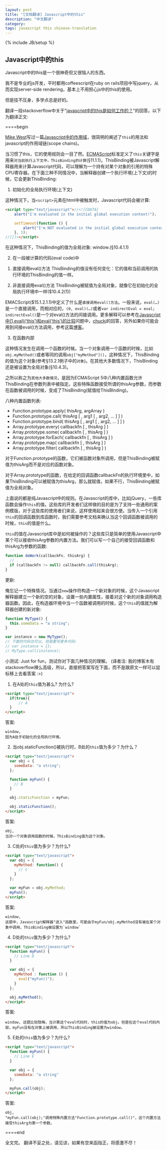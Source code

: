 ```yaml
---
layout: post
title: "[文档翻译] Javascript中的this"
description: "中文翻译"
category:
tags: javascript this chinese-translation
---
```

{% include JB/setup %}

## Javascript中的this

Javascript中的this是一个很神奇但又很恼人的东西。

我不是专业的js开发，平时都用coffeescript在ruby on rails项目中写jquery，从而实现server-side rendering，基本上不用担心js中的this的使用。

但是技不压身，多学点总是好的。

翻译一段stackoverflow中关于"[javascript中的this是如何工作的？](http://stackoverflow.com/questions/3127429/how-does-the-this-keyword-work)"的回答。以下为翻译正文:

====begin

[Mike West](https://mikewest.org/)写过一篇[Javascript中的作用域](http://www.digital-web.com/articles/scope_in_javascript/)，很简明的阐述了`this`的用法和javascript的作用域链(scope chains)。

当习惯了this，它的使用规则会一目了然。[ECMAScript](http://www.ecma-international.org/publications/standards/Ecma-262.htm)标准定义了`this`关键字是用来`对当前执行上下文中，ThisBinding的计算`(§11.1.1)。ThisBinding被Javascript解释器用来计算Javascript代码，可以理解为一个持有对某个对象的引用的特殊CPU寄存器。在下面三种不同情况中，当解释器创建一个执行环境(上下文)的时候，它会更新ThisBinding:

1. 初始化的全局执行环境(上下文)

这种情况下，当`<script>`元素在html中被触发时，Javascript代码会被计算:

```html
<script type="text/javascript">//<![CDATA[
    alert("I'm evaluated in the initial global execution context!");

    setTimeout(function () {
        alert("I'm NOT evaluated in the initial global execution context.");
    }, 1);
//]]]></script>
```

在这种情况下，ThisBinding的值为全局对象: window.(§10.4.1.1)

2. 在一段被计算的代码(eval code)中

1) 直接调用eval()方法
  ThisBinding的值没有任何变化：它的值和当前调用的执行环境的ThisBinding的值一样。

2) 非直接调用eval()方法
  ThisBinding被赋值为全局对象，就像它在初始化的全局执行环境中一样($10.4.2(1))

EMACScript($15.1.2.1.1)中定义了什么是`直接调用eval()方法`。一般来说，`eval(…)`是一个直接调用，而相对应的，`(0, eval)(…)`或者`var indirectEval = eval; indirectEval()`是一个对eval()方法的间接调用。更多解释可以参考在[Javascript中(1,eval)(‘this’)和eval(‘this’)的比较](http://stackoverflow.com/q/9107240/196844)问题中，[chuckj](http://stackoverflow.com/questions/9107240/1-evalthis-vs-evalthis-in-javascript/9107491#9107491)的回答，另外如果你可能会用到间接eval()方法调用，参考这篇[博客](http://dmitrysoshnikov.com/ecmascript/es5-chapter-2-strict-mode/#indirect-eval-call)。

3. 在函数内部

这种情况发生在调用一个函数的时候。当一个对象调用一个函数的时候，比如`obj.myMethod()`或者等同的调用`obj["myMethod"]()`，这种情况下，ThisBinding的值为这个对象(参考§13.2.1例子中的`对象`)。在其他大多数情况下，ThisBinding还是被设置为全局对象(§10.4.3)。

之所以称之为`其他大多数情况`，是因为ECMAScript 5中八种内置函数允许ThisBinding在参数列表中被指定。这些特殊函数接受所谓的thisArg参数，而参数在函数被调用的时候，变成了ThisBinding(赋值给ThisBInding)。

八种内置函数列表:

* Function.prototype.apply( thisArg, argArray )
* Function.prototype.call( thisArg [ , arg1 [ , arg2, ... ] ] )
* Function.prototype.bind( thisArg [ , arg1 [ , arg2, ... ] ] )
* Array.prototype.every( callbackfn [ , thisArg ] )
* Array.prototype.some( callbackfn [ , thisArg ] )
* Array.prototype.forEach( callbackfn [ , thisArg ] )
* Array.prototype.map( callbackfn [ , thisArg ] )
* Array.prototype.filter( callbackfn [ , thisArg ] )

对于Function.prototype的函数，它们被函数对象所调用，但是ThisBinding被赋值为thisArg而不是对应的函数对象。

对于Array.prototype的函数，在给定的回调函数callbackFn的执行环境里中，如果ThisBinding可以被赋值为thisArg，那么就赋值，如果不行，ThisBinding被赋值为全局对象。


上面说的都是纯Javascript中的规则。在Javascript的库中，比如jQuery，一些库函数会操作`this`的值。这些库的开发者们这样做的目的是为了支持一些通用的案例模版，对于这些库的使用者们来说，这样使用起来会很方便。当传入一个引用`this`的回调函数到库函数时，我们需要参考文档来确认当这个回调函数被调用的时候，`this`的值是什么。

`this`的值在Javascript库中是如何被操作的？这些库只是简单的使用Javascript中某个可以接收thisArg参数的内置方法。我们可以写一个自己的接受回调函数和thisArg为参数的函数:

```javascript
function doWork(callbackFn, thisArg) {
  // .  .  .
  if (callbackFn != null) callbackFn.call(thisArg);
}
```

更新:

俺忘记一个特殊情况。当通过`new`操作符构造一个新对象的时候，这个Javascript解释器建立一个新的空的对象，设置一些内置属性，接着对这个新的对象调用构造器函数。因此，在构造器环境中当一个函数被调用的时候，这个`this`的值就为解释器创建的新对象:

```javascript
function MyType() {
  this.someData = "a string";
}

var instance = new MyType();
// 下面的代码也可以，但是要写更多代码:
// var instance = {};
// MyType.call(instance);
```

小测试: Just for fun，测试你对下面几种情况的理解。
(译者注: 我的博客木有stackoverflow辣么高级，所以，直接把答案写在下面，而不是跟原文一样可以鼠标移上去看答案 :>)

1. 在A处的`this`值为甚么? 为什么?

```html
<script type="text/javascript">
  if(true){
      // A
  }
</script>
```

答案:

```
window,
因为A处于初始化的全局执行环境。
```

2. 当obj.staticFunction()被执行时，B处的`this`值为多少？为什么？

```html
<script type="text/javascript">
  var obj = {
    someData: "a string";
  };

  function myFun() {
    // B
  }

  obj.staticFunction = myFun;

  obj.staticFunction();
</script>
```

答案:

```
obj,
当对一个对象调用函数的时候，ThisBinding值为这个对象。

```

3. C处的`this`值为多少？为什么?

```html
<script type="text/javascript">
  var obj = {
    myMethod: function() {
      // C
    }
  };

  var myFun = obj.myMethod;
  myFun();
</script>
```
答案:

```
window,
这题中，Javascript解释器"进入"函数里，可是由于myFun/obj.myMethod没有被在某个对象中调用，ThisBinding被设置为`window`
```

4. D处的`this`值为多少？为什么?

```html
<script type="text/javascript">
  function myFun() {
    // Line D
  }

  var obj = {
    myMethod : function () {
      eval("myFun()");
    }
  };

  obj.myMethod();
</script>
```

答案:

```
window, 这题比较隐晦，当计算这个eval代码时，this的值为obj。但是在这个eval代码内部，myFun没有在对象上被调用，所以ThisBinding被设置为window。

```

5. E处的`this`值为多少？为什么?

```html
<script type="text/javascript">
  function myFun() {
    // Line E
  }

  var obj = {
    someData: "a string"
  };

  myFun.call(obj);
</script>
```

答案:

```
obj,
"myFun.call(obj);"调用特殊内置方法"Function.prototype.call()"，这个内置方法接受thisArg为第一个参数。

```
====end

全文完。
翻译不妥之处，请见谅，如果有空来函指正，将感激不尽！


